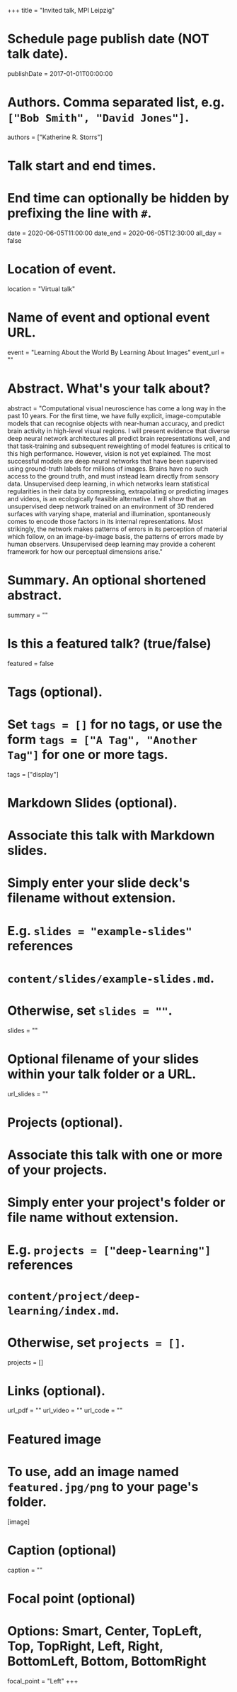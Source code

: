 +++
title = "Invited talk, MPI Leipzig"

# Schedule page publish date (NOT talk date).
publishDate = 2017-01-01T00:00:00

# Authors. Comma separated list, e.g. `["Bob Smith", "David Jones"]`.
authors = ["Katherine R. Storrs"]

# Talk start and end times.
#   End time can optionally be hidden by prefixing the line with `#`.
date = 2020-06-05T11:00:00
date_end = 2020-06-05T12:30:00
all_day = false

# Location of event.
location = "Virtual talk"

# Name of event and optional event URL.
event = "Learning About the World By Learning About Images"
event_url = ""

# Abstract. What's your talk about?
abstract = "Computational visual neuroscience has come a long way in the past 10 years. For the first time, we have fully explicit, image-computable models that can recognise objects with near-human accuracy, and predict brain activity in high-level visual regions. I will present evidence that diverse deep neural network architectures all predict brain representations well, and that task-training and subsequent reweighting of model features is critical to this high performance. However, vision is not yet explained. The most successful models are deep neural networks that have been supervised using ground-truth labels for millions of images. Brains have no such access to the ground truth, and must instead learn directly from sensory data. Unsupervised deep learning, in which networks learn statistical regularities in their data by compressing, extrapolating or predicting images and videos, is an ecologically feasible alternative. I will show that an unsupervised deep network trained on an environment of 3D rendered surfaces with varying shape, material and illumination, spontaneously comes to encode those factors in its internal representations. Most strikingly, the network makes patterns of errors in its perception of material which follow, on an image-by-image basis, the patterns of errors made by human observers. Unsupervised deep learning may provide a coherent framework for how our perceptual dimensions arise."

# Summary. An optional shortened abstract.
summary = ""

# Is this a featured talk? (true/false)
featured = false

# Tags (optional).
#   Set `tags = []` for no tags, or use the form `tags = ["A Tag", "Another Tag"]` for one or more tags.
tags = ["display"]

# Markdown Slides (optional).
#   Associate this talk with Markdown slides.
#   Simply enter your slide deck's filename without extension.
#   E.g. `slides = "example-slides"` references 
#   `content/slides/example-slides.md`.
#   Otherwise, set `slides = ""`.
slides = ""

# Optional filename of your slides within your talk folder or a URL.
url_slides = ""

# Projects (optional).
#   Associate this talk with one or more of your projects.
#   Simply enter your project's folder or file name without extension.
#   E.g. `projects = ["deep-learning"]` references 
#   `content/project/deep-learning/index.md`.
#   Otherwise, set `projects = []`.
projects = []

# Links (optional).
url_pdf = ""
url_video = ""
url_code = ""

# Featured image
# To use, add an image named `featured.jpg/png` to your page's folder. 
[image]
  # Caption (optional)
  caption = ""

  # Focal point (optional)
  # Options: Smart, Center, TopLeft, Top, TopRight, Left, Right, BottomLeft, Bottom, BottomRight
  focal_point = "Left"
+++
